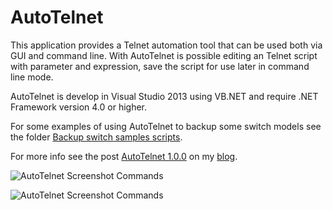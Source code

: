 # AutoTelnet
This application provides a Telnet automation tool that can be used both via GUI and command line. With AutoTelnet is possible editing an Telnet script with parameter and expression, save the script for use later in command line mode.

AutoTelnet is develop in Visual Studio 2013 using VB.NET and require .NET Framework version 4.0 or higher.

For some examples of using AutoTelnet to backup some switch models see the folder [Backup switch samples scripts](https://github.com/ermannog/AutoTelnet/tree/master/Backup%20switch%20samples%20scripts).

For more info see the post [AutoTelnet 1.0.0](https://www.devadmin.it/2016/08/12/autotelnet-1-0-0/) on my [blog](https://www.devadmin.it/).

![AutoTelnet Screenshot Commands](https://cloud.githubusercontent.com/assets/20457171/25888506/bd519022-3566-11e7-85ca-8db3f7466797.png)

![AutoTelnet Screenshot Commands](https://cloud.githubusercontent.com/assets/20457171/25888534/dbffe3ac-3566-11e7-9968-0bae76c78469.png)
